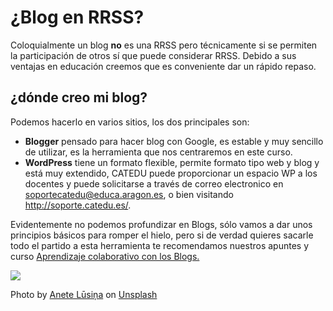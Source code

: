 # ¿Blog en RRSS?

Coloquialmente un blog **no** es una RRSS pero técnicamente si se permiten la participación de otros sí que puede considerar RRSS. Debido a sus ventajas en educación creemos que es conveniente dar un rápido repaso.

## ¿dónde creo mi blog?

Podemos hacerlo en varios sitios, los dos principales son:

* **Blogger** pensado para hacer blog con Google, es estable y muy sencillo de utilizar, es la herramienta que nos centraremos en este curso.
* **WordPress** tiene un formato flexible, permite formato tipo web y blog y está muy extendido, CATEDU puede proporcionar un espacio WP a los docentes y puede solicitarse a través de correo electronico en soportecatedu@educa.aragon.es, o bien visitando http://soporte.catedu.es/.

Evidentemente no podemos profundizar en Blogs, sólo vamos a dar unos principios básicos para romper el hielo, pero si de verdad quieres sacarle todo el partido a esta herramienta te recomendamos nuestros apuntes y curso [Aprendizaje colaborativo con los Blogs.](https://catedu.github.io/aprendizaje-colaborativo-con-blog/)

![](/assets/anete-lusina-zwsHjakE_iI-unsplash.jpg)

Photo by [Anete Lūsiņa](https://unsplash.com/@anete_lusina?utm_source=unsplash&utm_medium=referral&utm_content=creditCopyText) on [Unsplash](https://unsplash.com/search/photos/blog?utm_source=unsplash&utm_medium=referral&utm_content=creditCopyText)
